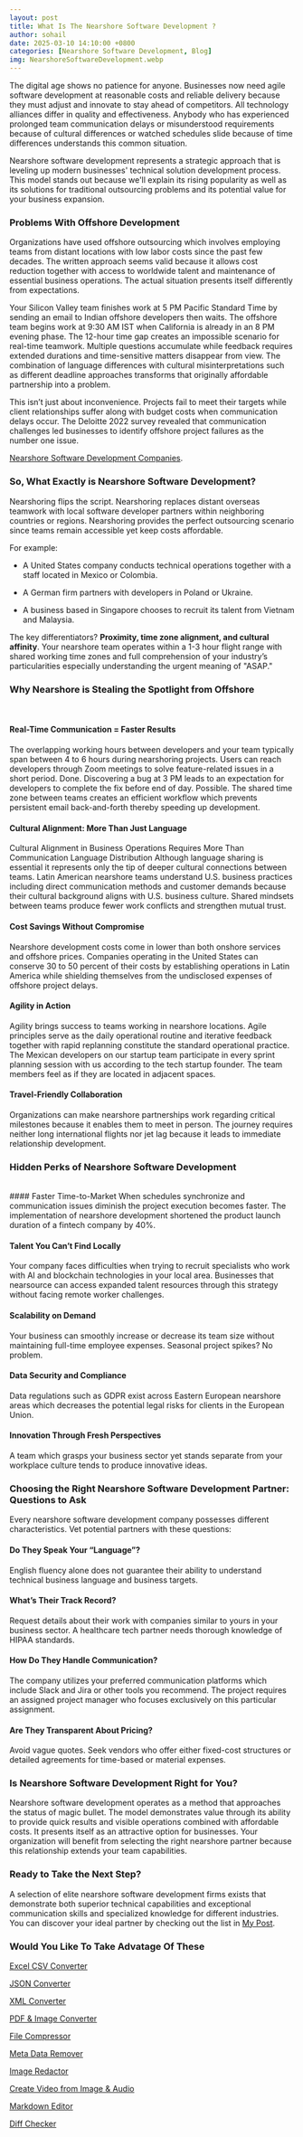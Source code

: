```yaml
---
layout: post
title: What Is The Nearshore Software Development ?
author: sohail
date: 2025-03-10 14:10:00 +0800
categories: [Nearshore Software Development, Blog]
img: NearshoreSoftwareDevelopment.webp
---
```

<link href="https://cdn.jsdelivr.net/npm/bootstrap@5.0.2/dist/css/bootstrap.min.css" rel="stylesheet"/>

<!-- Meta Tags -->
<title>What Is Nearshore Software Development? Benefits, Examples & Insights</title>
<meta name="description" content="Nearshore software development is outsourcing to nearby countries with similar time zones. Learn how it works, its benefits, and why businesses use nearshore teams.">
<meta name="keywords" content="nearshore software development, nearshore outsourcing, nearshore development teams, nearshore IT services, nearshore vs offshore, software outsourcing nearshore, benefits of nearshore development, nearshore software companies, nearshore development centers, nearshore developers, nearshore model, nearshoring software projects, nearshore programming teams, nearshore outsourcing definition, what is nearshore development, nearshore technology services, nearshore software solutions">

<!-- Open Graph Tags -->
<meta property="og:title" content="What Is Nearshore Software Development? Benefits, Examples & Insights">
<meta property="og:description" content="Explore the nearshore software development model, its advantages, and how it compares to offshore outsourcing. Learn why companies are choosing nearshore teams.">
<meta property="og:url" content="https://reptilebirds.com/nearshore-software-development">
<meta property="og:type" content="article">
<meta property="og:image" content="https://reptilebirds.com/assets/img/NearshoreSoftwareDevelopment.webp">

<!-- Twitter Card Tags -->
<meta name="twitter:card" content="summary_large_image">
<meta name="twitter:title" content="What Is Nearshore Software Development? Benefits, Examples & Insights">
<meta name="twitter:description" content="Understand nearshore software development and how it helps companies reduce costs, boost collaboration, and access top talent in nearby regions.">
<meta name="twitter:image" content="https://reptilebirds.com/assets/img/NearshoreSoftwareDevelopment.webp">

<!-- JSON-LD Structured Data -->
<script type="application/ld+json">
{
  "@context": "https://schema.org",
  "@type": "Article",
  "mainEntityOfPage": {
    "@type": "WebPage",
    "@id": "https://reptilebirds.com/nearshore-software-development"
  },
  "headline": "What Is Nearshore Software Development? Benefits, Examples & Insights",
  "image": "https://reptilebirds.com/assets/img/NearshoreSoftwareDevelopment.webp",
  "author": {
    "@type": "Organization",
    "name": "ReptileBirds"
  },
  "publisher": {
    "@type": "Organization",
    "name": "ReptileBirds",
    "logo": {
      "@type": "ImageObject",
      "url": "https://reptilebirds.com/assets/img/ReptileBirds.png"
    }
  },
  "description": "Nearshore software development is the practice of outsourcing software projects to teams in nearby countries. This guide breaks down what it is, how it works, its pros and cons, and real-world use cases."
}
</script>


The digital age shows no patience for anyone. Businesses now need agile software development at reasonable costs and reliable delivery because they must adjust and innovate to stay ahead of competitors. All technology alliances differ in quality and effectiveness. Anybody who has experienced prolonged team communication delays or misunderstood requirements because of cultural differences or watched schedules slide because of time differences understands this common situation.

Nearshore software development represents a strategic approach that is leveling up modern businesses' technical solution development process. This model stands out because we'll explain its rising popularity as well as its solutions for traditional outsourcing problems and its potential value for your business expansion.

### Problems With Offshore Development

Organizations have used offshore outsourcing which involves employing teams from distant locations with low labor costs since the past few decades. The written approach seems valid because it allows cost reduction together with access to worldwide talent and maintenance of essential business operations. The actual situation presents itself differently from expectations.

Your Silicon Valley team finishes work at 5 PM Pacific Standard Time by sending an email to Indian offshore developers then waits. The offshore team begins work at 9:30 AM IST when California is already in an 8 PM evening phase. The 12-hour time gap creates an impossible scenario for real-time teamwork. Multiple questions accumulate while feedback requires extended durations and time-sensitive matters disappear from view. The combination of language differences with cultural misinterpretations such as different deadline approaches transforms that originally affordable partnership into a problem.

This isn’t just about inconvenience. Projects fail to meet their targets while client relationships suffer along with budget costs when communication delays occur. The Deloitte 2022 survey revealed that communication challenges led businesses to identify offshore project failures as the number one issue.

[Nearshore Software Development Companies](/nearshore-software-development-companies).

### So, What Exactly is Nearshore Software Development?

Nearshoring flips the script. Nearshoring replaces distant overseas teamwork with local software developer partners within neighboring countries or regions. Nearshoring provides the perfect outsourcing scenario since teams remain accessible yet keep costs affordable.

For example:

- A United States company conducts technical operations together with a staff located in Mexico or Colombia.

- A German firm partners with developers in Poland or Ukraine.

- A business based in Singapore chooses to recruit its talent from Vietnam and Malaysia.

The key differentiators? <b>Proximity, time zone alignment, and cultural affinity</b>. Your nearshore team operates within a 1-3 hour flight range with shared working time zones and full comprehension of your industry’s particularities especially understanding the urgent meaning of "ASAP."

### Why Nearshore is Stealing the Spotlight from Offshore
<br />

#### Real-Time Communication = Faster Results

The overlapping working hours between developers and your team typically span between 4 to 6 hours during nearshoring projects. Users can reach developers through Zoom meetings to solve feature-related issues in a short period. Done. Discovering a bug at 3 PM leads to an expectation for developers to complete the fix before end of day. Possible. The shared time zone between teams creates an efficient workflow which prevents persistent email back-and-forth thereby speeding up development.

#### Cultural Alignment: More Than Just Language

Cultural Alignment in Business Operations Requires More Than Communication Language Distribution
Although language sharing is essential it represents only the tip of deeper cultural connections between teams. Latin American nearshore teams understand U.S. business practices including direct communication methods and customer demands because their cultural background aligns with U.S. business culture. Shared mindsets between teams produce fewer work conflicts and strengthen mutual trust.

#### Cost Savings Without Compromise
Nearshore development costs come in lower than both onshore services and offshore prices. Companies operating in the United States can conserve 30 to 50 percent of their costs by establishing operations in Latin America while shielding themselves from the undisclosed expenses of offshore project delays.

#### Agility in Action
Agility brings success to teams working in nearshore locations. Agile principles serve as the daily operational routine and iterative feedback together with rapid replanning constitute the standard operational practice. The Mexican developers on our startup team participate in every sprint planning session with us according to the tech startup founder. The team members feel as if they are located in adjacent spaces.

#### Travel-Friendly Collaboration
Organizations can make nearshore partnerships work regarding critical milestones because it enables them to meet in person. The journey requires neither long international flights nor jet lag because it leads to immediate relationship development.

### Hidden Perks of Nearshore Software Development
<br />
#### Faster Time-to-Market
When schedules synchronize and communication issues diminish the project execution becomes faster. The implementation of nearshore development shortened the product launch duration of a fintech company by 40%.

#### Talent You Can’t Find Locally
Your company faces difficulties when trying to recruit specialists who work with AI and blockchain technologies in your local area. Businesses that nearsource can access expanded talent resources through this strategy without facing remote worker challenges.

#### Scalability on Demand
Your business can smoothly increase or decrease its team size without maintaining full-time employee expenses. Seasonal project spikes? No problem.

#### Data Security and Compliance
Data regulations such as GDPR exist across Eastern European nearshore areas which decreases the potential legal risks for clients in the European Union.

#### Innovation Through Fresh Perspectives
A team which grasps your business sector yet stands separate from your workplace culture tends to produce innovative ideas.

### Choosing the Right Nearshore Software Development Partner: Questions to Ask

Every nearshore software development company possesses different characteristics. Vet potential partners with these questions:

#### Do They Speak Your “Language”?
English fluency alone does not guarantee their ability to understand technical business language and business targets.

#### What’s Their Track Record?
Request details about their work with companies similar to yours in your business sector. A healthcare tech partner needs thorough knowledge of HIPAA standards.

#### How Do They Handle Communication?
The company utilizes your preferred communication platforms which include Slack and Jira or other tools you recommend. The project requires an assigned project manager who focuses exclusively on this particular assignment.

#### Are They Transparent About Pricing?
Avoid vague quotes. Seek vendors who offer either fixed-cost structures or detailed agreements for time-based or material expenses.

### Is Nearshore Software Development Right for You?
Nearshore software development operates as a method that approaches the status of magic bullet. The model demonstrates value through its ability to provide quick results and visible operations combined with affordable costs. It presents itself as an attractive option for businesses. Your organization will benefit from selecting the right nearshore partner because this relationship extends your team capabilities.

### Ready to Take the Next Step?
A selection of elite nearshore software development firms exists that demonstrate both superior technical capabilities and exceptional communication skills and specialized knowledge for different industries. You can discover your ideal partner by checking out the list in [My Post](/nearshore-software-development-companies).

### Would You Like To Take Advatage Of These

[Excel CSV Converter](/excel-csv-converter)

[JSON Converter](/json-converter)

[XML Converter](/xml-converter)

[PDF & Image Converter](/pdf-image-converter)

[File Compressor](/file-compressor)

[Meta Data Remover](/meta-data-remover)

[Image Redactor](/image-redactor)

[Create Video from Image & Audio](/create-video-from-image-and-audio)

[Markdown Editor](/md-editor)

[Diff Checker](/diff-checker)